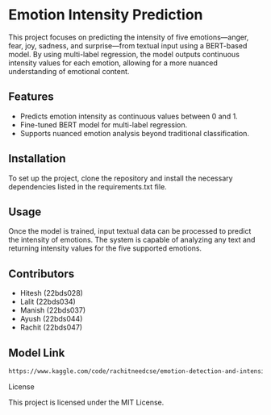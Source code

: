 # Emotion Intensity Prediction

This project focuses on predicting the intensity of five emotions—anger, fear, joy, sadness, and surprise—from textual input using a BERT-based model. By using multi-label regression, the model outputs continuous intensity values for each emotion, allowing for a more nuanced understanding of emotional content.

## Features

- Predicts emotion intensity as continuous values between 0 and 1.
- Fine-tuned BERT model for multi-label regression.
- Supports nuanced emotion analysis beyond traditional classification.

## Installation

To set up the project, clone the repository and install the necessary dependencies listed in the requirements.txt file.

## Usage

Once the model is trained, input textual data can be processed to predict the intensity of emotions. The system is capable of analyzing any text and returning intensity values for the five supported emotions.

## Contributors

- Hitesh (22bds028)
- Lalit (22bds034)
- Manish (22bds037)
- Ayush (22bds044)
- Rachit (22bds047)

## Model Link

```bash
https://www.kaggle.com/code/rachitneedcse/emotion-detection-and-intensity-classification
```


License

This project is licensed under the MIT License.
